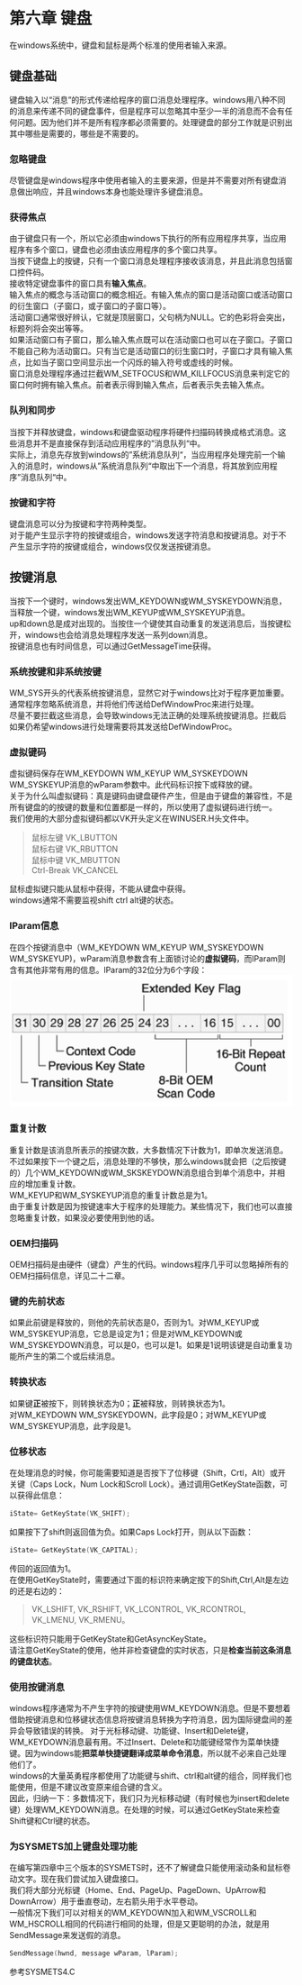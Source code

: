 # 第六章 键盘
在windows系统中，键盘和鼠标是两个标准的使用者输入来源。
## 键盘基础
键盘输入以“消息”的形式传递给程序的窗口消息处理程序。windows用八种不同的消息来传递不同的键盘事件，但是程序可以忽略其中至少一半的消息而不会有任何问题。因为他们并不是所有程序都必须需要的。处理键盘的部分工作就是识别出其中哪些是需要的，哪些是不需要的。
### 忽略键盘
尽管键盘是windows程序中使用者输入的主要来源，但是并不需要对所有键盘消息做出响应，并且windows本身也能处理许多键盘消息。  
### 获得焦点
由于键盘只有一个，所以它必须由windows下执行的所有应用程序共享，当应用程序有多个窗口，键盘也必须由该应用程序的多个窗口共享。  
当按下键盘上的按键，只有一个窗口消息处理程序接收该消息，并且此消息包括窗口控件码。  
接收特定键盘事件的窗口具有**输入焦点**。  
输入焦点的概念与活动窗口的概念相近。有输入焦点的窗口是活动窗口或活动窗口的衍生窗口（子窗口，或子窗口的子窗口等）。  
活动窗口通常很好辨认，它就是顶层窗口，父句柄为NULL。它的色彩将会突出，标题列将会突出等等。  
如果活动窗口有子窗口，那么输入焦点既可以在活动窗口也可以在子窗口。子窗口不能自己称为活动窗口。只有当它是活动窗口的衍生窗口时，子窗口才具有输入焦点，比如当子窗口空间显示出一个闪烁的输入符号或虚线的时候。  
窗口消息处理程序通过拦截WM_SETFOCUS和WM_KILLFOCUS消息来判定它的窗口何时拥有输入焦点。前者表示得到输入焦点，后者表示失去输入焦点。
### 队列和同步
当按下并释放键盘，windows和键盘驱动程序将硬件扫描码转换成格式消息。这些消息并不是直接保存到活动应用程序的”消息队列“中。  
实际上，消息先存放到windows的”系统消息队列“，当应用程序处理完前一个输入的消息时，windows从”系统消息队列“中取出下一个消息，将其放到应用程序”消息队列“中。
### 按键和字符
键盘消息可以分为按键和字符两种类型。  
对于能产生显示字符的按键或组合，windows发送字符消息和按键消息。对于不产生显示字符的按键或组合，windows仅仅发送按键消息。  
## 按键消息
当按下一个键时，windows发出WM_KEYDOWN或WM_SYSKEYDOWN消息，当释放一个键，windows发出WM_KEYUP或WM_SYSKEYUP消息。  
up和down总是成对出现的。当按住一个键使其自动重复的发送消息后，当按键松开，windows也会给消息处理程序发送一系列down消息。  
按键消息也有时间信息，可以通过GetMessageTime获得。  
### 系统按键和非系统按键
WM_SYS开头的代表系统按键消息，显然它对于windows比对于程序更加重要。通常程序忽略系统消息，并将他们传送给DefWindowProc来进行处理。   
尽量不要拦截这些消息，会导致windows无法正确的处理系统按键消息。拦截后如果仍希望windows进行处理需要将其发送给DefWindowProc。  
### 虚拟键码
虚拟键码保存在WM_KEYDOWN WM_KEYUP WM_SYSKEYDOWN WM_SYSKEYUP消息的wParam参数中。此代码标识按下或释放的键。  
关于为什么叫虚拟键码：真是键码由键盘硬件产生，但是由于键盘的兼容性，不是所有键盘的的按键的数量和位置都是一样的，所以使用了虚拟键码进行统一。  
我们使用的大部分虚拟键码都以VK开头定义在WINUSER.H头文件中。  
> 鼠标左键 VK_LBUTTON  
> 鼠标右键 VK_RBUTTON  
> 鼠标中键 VK_MBUTTON  
> Ctrl-Break VK_CANCEL  

鼠标虚拟键只能从鼠标中获得，不能从键盘中获得。  
windows通常不需要监视shift ctrl alt键的状态。    
### lParam信息
在四个按键消息中（WM_KEYDOWN WM_KEYUP WM_SYSKEYDOWN WM_SYSKEYUP)，wParam消息参数含有上面锁讨论的**虚拟键码**，而lParam则含有其他非常有用的信息。lParam的32位分为6个字段：  
![](https://github.com/sii2017/image/blob/master/%E6%8C%89%E9%94%AE%E6%B6%88%E6%81%AFlParam.png)  
### 重复计数
重复计数是该消息所表示的按键次数，大多数情况下计数为1，即单次发送消息。不过如果按下一个键之后，消息处理的不够快，那么windows就会把（之后按键的）几个WM_KEYDOWN或WM_SKSKEYDOWN消息组合到单个消息中，并相应的增加重复计数。  
WM_KEYUP和WM_SYSKEYUP消息的重复计数总是为1。  
由于重复计数是因为按键速率大于程序的处理能力。某些情况下，我们也可以直接忽略重复计数，如果没必要使用到他的话。  
### OEM扫描码
OEM扫描码是由硬件（键盘）产生的代码。windows程序几乎可以忽略掉所有的OEM扫描码信息，详见二十二章。 
### 键的先前状态
如果此前键是释放的，则他的先前状态是0，否则为1。对WM_KEYUP或WM_SYSKEYUP消息，它总是设定为1；但是对WM_KEYDOWN或WM_SYSKEYDOWN消息，可以是0，也可以是1。如果是1说明该键是自动重复功能所产生的第二个或后续消息。  
### 转换状态
如果键**正**被按下，则转换状态为0；**正**被释放，则转换状态为1。  
对WM_KEYDOWN WM_SYSKEYDOWN，此字段是0；对WM_KEYUP或WM_SYSKEYUP消息，此字段是1。
### 位移状态
在处理消息的时候，你可能需要知道是否按下了位移键（Shift，Crtl，Alt）或开关键（Caps Lock，Num Lock和Scroll Lock）。通过调用GetKeyState函数，可以获得此信息：  
```c
iState= GetKeyState(VK_SHIFT);  
```
如果按下了shift则返回值为负。如果Caps Lock打开，则从以下函数：  
```c
iState= GetKeyState(VK_CAPITAL);  
```
传回的返回值为1。  
在使用GetKeyState时，需要通过下面的标识符来确定按下的Shift,Ctrl,Alt是左边的还是右边的：  
> VK_LSHIFT, VK_RSHIFT, VK_LCONTROL, VK_RCONTROL, VK_LMENU, VK_RMENU。  
  
这些标识符只能用于GetKeyState和GetAsyncKeyState。  
请注意GetKeyState的使用，他并非检查键盘的实时状态，只是**检查当前这条消息的键盘状态**。  
### 使用按键消息
windows程序通常为不产生字符的按键使用WM_KEYDOWN消息。但是不要想着借助按键消息和位移键状态信息将按键消息转换为字符消息，因为国际键盘间的差异会导致错误的转换。 
对于光标移动键、功能键、Insert和Delete键，WM_KEYDOWN消息最有用。不过Insert、Delete和功能键经常作为菜单快捷键。因为windows能**把菜单快捷键翻译成菜单命令消息**，所以就不必来自己处理他们了。   
windows的大量英勇程序都使用了功能键与shift、ctrl和alt键的组合，同样我们也能使用，但是不建议改变原来组合键的含义。  
因此，归纳一下：多数情况下，我们只为光标移动键（有时候也为insert和delete键）处理WM_KEYDOWN消息。在处理的时候，可以通过GetKeyState来检查Shift键和Ctrl键的状态。  
### 为SYSMETS加上键盘处理功能
在编写第四章中三个版本的SYSMETS时，还不了解键盘只能使用滚动条和鼠标卷动文字。现在我们尝试加入键盘接口。  
我们将大部分光标键（Home、End、PageUp、PageDown、UpArrow和DownArrow）用于垂直卷动，左右箭头用于水平卷动。  
一般情况下我们可以对相关的WM_KEYDOWN加入和WM_VSCROLL和WM_HSCROLL相同的代码进行相同的处理，但是又更聪明的办法，就是用SendMessage来发送假的消息。  
```c
SendMessage(hwnd, message wParam, lParam);  
```
参考SYSMETS4.C